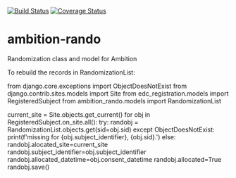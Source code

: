 [![Build Status](https://travis-ci.org/ambition-trial/ambition-rando.svg?branch=develop)](https://travis-ci.org/ambition-trial/ambition-rando) [![Coverage Status](https://coveralls.io/repos/github/ambition-trial/ambition-rando/badge.svg?branch=develop)](https://coveralls.io/github/ambition-trial/ambition-rando?branch=develop)

# ambition-rando

Randomization class and model for Ambition


To rebuild the records in RandomizationList:

from django.core.exceptions import ObjectDoesNotExist
from django.contrib.sites.models import Site
from edc_registration.models import RegisteredSubject
from ambition_rando.models import RandomizationList

current_site = Site.objects.get_current()
for obj in RegisteredSubject.on_site.all():
    try:
        randobj = RandomizationList.objects.get(sid=obj.sid)
    except ObjectDoesNotExist:
        print(f'missing for {obj.subject_identifier}, {obj.sid}.')
    else:
        randobj.alocated_site=current_site
        randobj.subject_identifier=obj.subject_identifier
        randobj.allocated_datetime=obj.consent_datetime
        randobj.allocated=True
        randobj.save() 
